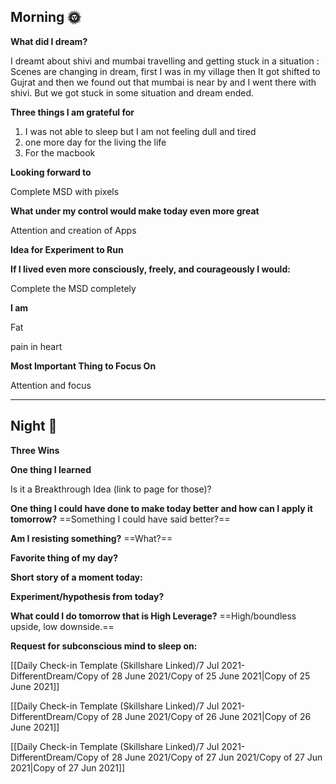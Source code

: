 ## Morning 🌞

**What did I dream?**

I dreamt about shivi and mumbai travelling and getting stuck in a situation : Scenes are changing in dream, first I was in my village then It got shifted to Gujrat and then we found out that mumbai is near by and I went there with shivi. But we got stuck in some situation and dream ended.

**Three things I am grateful for**

1. I was not able to sleep but I am not feeling dull and tired
2. one more day for the living the life
3. For the macbook

  

**Looking forward to**

Complete MSD with pixels

**What under my control would make today even more great**

Attention and creation of Apps

**Idea for Experiment to Run**

  

**If I lived even more consciously, freely, and courageously I would:**

Complete the MSD completely

**I am**

Fat

pain in heart

  

**Most Important Thing to Focus On**

Attention and focus

  

  

---

## Night 🌛

**Three Wins**

  

**One thing I learned**

  

Is it a Breakthrough Idea (link to page for those)?

  

**One thing I could have done to make today better and how can I apply it tomorrow?** ==Something I could have said better?==

  

**Am I resisting something?** ==What?==

  

**Favorite thing of my day?**

  

**Short story of a moment today:**

  

**Experiment/hypothesis from today?**

  

**What could I do tomorrow that is High Leverage?** ==High/boundless upside, low downside.==

  

**Request for subconscious mind to sleep on:**

[[Daily Check-in Template (Skillshare Linked)/7 Jul 2021- DifferentDream/Copy of 28 June 2021/Copy of 25 June 2021|Copy of 25 June 2021]]

[[Daily Check-in Template (Skillshare Linked)/7 Jul 2021- DifferentDream/Copy of 28 June 2021/Copy of 26 June 2021|Copy of 26 June 2021]]

[[Daily Check-in Template (Skillshare Linked)/7 Jul 2021- DifferentDream/Copy of 28 June 2021/Copy of 27 Jun 2021/Copy of 27 Jun 2021|Copy of 27 Jun 2021]]
